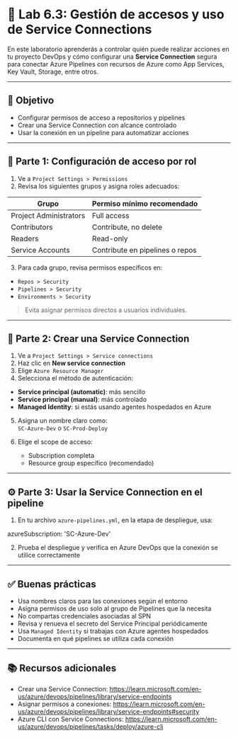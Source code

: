 # 🧪 Lab 6.3: Gestión de accesos y uso de Service Connections

En este laboratorio aprenderás a controlar quién puede realizar acciones en tu proyecto DevOps y cómo configurar una **Service Connection** segura para conectar Azure Pipelines con recursos de Azure como App Services, Key Vault, Storage, entre otros.

---

## 🎯 Objetivo

- Configurar permisos de acceso a repositorios y pipelines  
- Crear una Service Connection con alcance controlado  
- Usar la conexión en un pipeline para automatizar acciones  

---

## 👥 Parte 1: Configuración de acceso por rol

1. Ve a `Project Settings > Permissions`  
2. Revisa los siguientes grupos y asigna roles adecuados:

| Grupo                 | Permiso mínimo recomendado         |
|-----------------------|------------------------------------|
| Project Administrators | Full access                        |
| Contributors           | Contribute, no delete              |
| Readers                | Read-only                          |
| Service Accounts       | Contribute en pipelines o repos    |

3. Para cada grupo, revisa permisos específicos en:

- `Repos > Security`  
- `Pipelines > Security`  
- `Environments > Security`  

> Evita asignar permisos directos a usuarios individuales.

---

## 🔐 Parte 2: Crear una Service Connection

1. Ve a `Project Settings > Service connections`  
2. Haz clic en **New service connection**  
3. Elige `Azure Resource Manager`  
4. Selecciona el método de autenticación:

- **Service principal (automatic)**: más sencillo  
- **Service principal (manual)**: más controlado  
- **Managed Identity**: si estás usando agentes hospedados en Azure

5. Asigna un nombre claro como:  
   `SC-Azure-Dev` o `SC-Prod-Deploy`

6. Elige el scope de acceso:  
   - Subscription completa  
   - Resource group específico (recomendado)

---

## ⚙️ Parte 3: Usar la Service Connection en el pipeline

1. En tu archivo `azure-pipelines.yml`, en la etapa de despliegue, usa:

azureSubscription: 'SC-Azure-Dev'

2. Prueba el despliegue y verifica en Azure DevOps que la conexión se utilice correctamente

---

## ✅ Buenas prácticas

- Usa nombres claros para las conexiones según el entorno  
- Asigna permisos de uso solo al grupo de Pipelines que la necesita  
- No compartas credenciales asociadas al SPN  
- Revisa y renueva el secreto del Service Principal periódicamente  
- Usa `Managed Identity` si trabajas con Azure agentes hospedados  
- Documenta en qué pipelines se utiliza cada conexión

---

## 📚 Recursos adicionales

- Crear una Service Connection: https://learn.microsoft.com/en-us/azure/devops/pipelines/library/service-endpoints  
- Asignar permisos a conexiones: https://learn.microsoft.com/en-us/azure/devops/pipelines/library/service-endpoints#security  
- Azure CLI con Service Connections: https://learn.microsoft.com/en-us/azure/devops/pipelines/tasks/deploy/azure-cli

